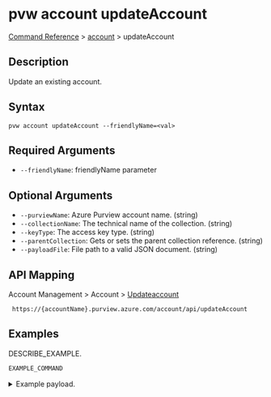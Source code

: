 # pvw account updateAccount
[Command Reference](../../../README.md#command-reference) > [account](./main.md) > updateAccount

## Description
Update an existing account.

## Syntax
```
pvw account updateAccount --friendlyName=<val>
```

## Required Arguments
- `--friendlyName`: friendlyName parameter

## Optional Arguments
- `--purviewName`: Azure Purview account name. (string)
- `--collectionName`: The technical name of the collection. (string)
- `--keyType`: The access key type. (string)
- `--parentCollection`: Gets or sets the parent collection reference. (string)
- `--payloadFile`: File path to a valid JSON document. (string)

## API Mapping
Account Management > Account > [Updateaccount]()
```
 https://{accountName}.purview.azure.com/account/api/updateAccount
```

## Examples
DESCRIBE_EXAMPLE.
```powershell
EXAMPLE_COMMAND
```
<details><summary>Example payload.</summary>
<p>

```json
PASTE_JSON_HERE
```
</p>
</details>